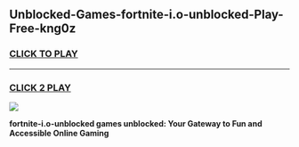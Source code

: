 
## Unblocked-Games-fortnite-i.o-unblocked-Play-Free-kng0z
<h3>
<a href="https://premium76.site?title=fortnite-i.o-unblocked&ref=12A">CLICK TO PLAY</a></h3>
<hr>

<h3>
<a href="https://premium76.site?title=fortnite-i.o-unblocked&ref=12A">CLICK 2 PLAY</a>
  
</h3>

<a href="https://premium76.site?title=fortnite-i.o-unblocked&ref=12A"><img src="https://clearcache.store/games.png"></a>


**fortnite-i.o-unblocked games unblocked: Your Gateway to Fun and Accessible Online Gaming**
